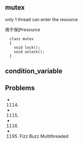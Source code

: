 

## mutex
only 1 thread can enter the resource

用于保护resource
```
  class mutex
  {
    void lock();
    void unlock();
  }
```

## condition_variable

## Problems
- 1114.
- 1115.
- 1116.
- 1195. Fizz Buzz Multithreaded
